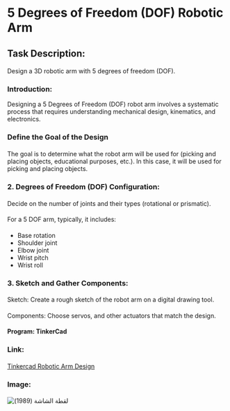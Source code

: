 # 5 Degrees of Freedom (DOF) Robotic Arm
####
## Task Description: 
#### 
Design a 3D robotic arm with 5 degrees of freedom (DOF).
####
### Introduction:
Designing a 5 Degrees of Freedom (DOF) robot arm involves a systematic process that requires understanding mechanical design, kinematics, and electronics.
#### 
### Define the Goal of the Design
####
The goal is to determine what the robot arm will be used for (picking and placing objects, educational purposes, etc.). In this case, it will be used for picking and placing objects.
#### 
### 2. Degrees of Freedom (DOF) Configuration:
####
Decide on the number of joints and their types (rotational or prismatic). 
####
For a 5 DOF arm, typically, it includes:
#### 
- Base rotation
- Shoulder joint
- Elbow joint
- Wrist pitch
- Wrist roll
#### 
### 3. Sketch and Gather Components:
#### 
Sketch: Create a rough sketch of the robot arm on a digital drawing tool.
####
Components: Choose servos, and other actuators that match the design.
####
#### Program: TinkerCad
### Link:
#### 
[Tinkercad Robotic Arm Design](https://www.tinkercad.com/things/beyQ8EDCScX-copy-of-5-dof-robotic-arm)
#### 
### Image:
#### 
![‏‏لقطة الشاشة (1989)](https://github.com/user-attachments/assets/cc470b88-46ba-4bd2-ac21-57f4bfe032fe)

